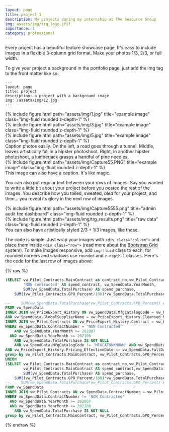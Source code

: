 ```yaml
---
layout: page
title: project 1
description: My projects during my internship at The Resource Group
img: assets/img/trg_logo.jfif
importance: 1
category: professional
---
```


Every project has a beautiful feature showcase page.
It's easy to include images in a flexible 3-column grid format.
Make your photos 1/3, 2/3, or full width.

To give your project a background in the portfolio page, just add the img tag to the front matter like so:

    ---
    layout: page
    title: project
    description: a project with a background image
    img: /assets/img/12.jpg
    ---

<div class="row">
    <div class="col-sm mt-3 mt-md-0">
        {% include figure.html path="assets/img/1.jpg" title="example image" class="img-fluid rounded z-depth-1" %}
    </div>
    <div class="col-sm mt-3 mt-md-0">
        {% include figure.html path="assets/img/3.jpg" title="example image" class="img-fluid rounded z-depth-1" %}
    </div>
    <div class="col-sm mt-3 mt-md-0">
        {% include figure.html path="assets/img/5.jpg" title="example image" class="img-fluid rounded z-depth-1" %}
    </div>
</div>
<div class="caption">
    Caption photos easily. On the left, a road goes through a tunnel. Middle, leaves artistically fall in a hipster photoshoot. Right, in another hipster photoshoot, a lumberjack grasps a handful of pine needles.
</div>
<div class="row">
    <div class="col-sm mt-3 mt-md-0">
        {% include figure.html path="assets/img/Capture55.PNG" title="example image" class="img-fluid rounded z-depth-1" %}
    </div>
</div>
<div class="caption">
    This image can also have a caption. It's like magic.
</div>

You can also put regular text between your rows of images.
Say you wanted to write a little bit about your project before you posted the rest of the images.
You describe how you toiled, sweated, *bled* for your project, and then... you reveal its glory in the next row of images.


<div class="row justify-content-sm-center">
    <div class="col-sm-8 mt-3 mt-md-0">
        {% include figure.html path="assets/img/Capture5555.png" title="admin audit fee dashboard" class="img-fluid rounded z-depth-1" %}
    </div>
    <div class="col-sm-4 mt-3 mt-md-0">
        {% include figure.html path="assets/img/trg_results.png" title="raw data" class="img-fluid rounded z-depth-1" %}
    </div>
</div>
<div class="caption">
    You can also have artistically styled 2/3 + 1/3 images, like these.
</div>


The code is simple.
Just wrap your images with `<div class="col-sm">` and place them inside `<div class="row">` (read more about the <a href="https://getbootstrap.com/docs/4.4/layout/grid/">Bootstrap Grid</a> system).
To make images responsive, add `img-fluid` class to each; for rounded corners and shadows use `rounded` and `z-depth-1` classes.
Here's the code for the last row of images above:

{% raw %}
```sql
(SELECT vw_Pilot_Contracts.MainContract as contract_no,vw_Pilot_Contracts.GPO_Percent AS gpo_percent, vw_Pilot_Contracts.Discipline,
        'NON Contracted' AS spend_contract, vw_SpendData.YearMonth,
        SUM(vw_SpendData.TotalPurchase) AS spend_purchase,
    SUM((vw_Pilot_Contracts.GPO_Percent/100)*vw_SpendData.TotalPurchase) AS spend_due

--     SUM(vw_SpendData.TotalPurchase*vw_Pilot_Contracts.GPO_Percent) AS spend_due
FROM vw_SpendData
INNER JOIN vw_PriceExport_History ON vw_SpendData.MfgCatalogCode = vw_PriceExport_History.Cleansed_PartNo
AND vw_SpendData.GlobalSupplierName = vw_PriceExport_History.Cleansed_MFGName
INNER JOIN vw_Pilot_Contracts ON vw_PriceExport_History.Contract = vw_Pilot_Contracts.Contract
WHERE vw_SpendData.ContractNumber = 'NON Contracted'
    AND vw_SpendData.YearMonth >= 202007
  AND vw_SpendData.YearMonth <= 202106
    AND vw_SpendData.TotalPurchase IS NOT NULL
    AND vw_SpendData.MfgCatalogCode != 'MFGCATUNKNOWN' AND vw_SpendData.MfgCatalogCode != 'SUPPLIERCATUNKNOWN'
AND vw_PriceExport_History.Pricing_EffectiveDate <= vw_SpendData.FullDate AND vw_SpendData.FullDate <= vw_PriceExport_History.Contract_ExpirationDate
group by vw_Pilot_Contracts.MainContract, vw_Pilot_Contracts.GPO_Percent, vw_SpendData.YearMonth, vw_Pilot_Contracts.Discipline)
UNION
(SELECT vw_Pilot_Contracts.MainContract as contract_no,vw_Pilot_Contracts.GPO_Percent AS gpo_percent, vw_Pilot_Contracts.Discipline,
        vw_Pilot_Contracts.MainContract AS spend_contract,vw_SpendData.YearMonth,
        SUM(vw_SpendData.TotalPurchase) AS spend_purchase,
    SUM((vw_Pilot_Contracts.GPO_Percent/100)*vw_SpendData.TotalPurchase) AS spend_due
--     SUM(vw_SpendData.TotalPurchase*vw_Pilot_Contracts.GPO_Percent) AS total_due
FROM vw_SpendData
INNER JOIN vw_Pilot_Contracts ON vw_SpendData.ContractNumber = vw_Pilot_Contracts.Contract
WHERE vw_SpendData.ContractNumber != 'NON Contracted'
  AND vw_SpendData.YearMonth >= 202007
  AND vw_SpendData.YearMonth <= 202106
    AND vw_SpendData.TotalPurchase IS NOT NULL
group by vw_Pilot_Contracts.MainContract, vw_Pilot_Contracts.GPO_Percent,vw_SpendData.YearMonth, vw_Pilot_Contracts.Discipline)
```
{% endraw %}
